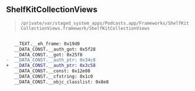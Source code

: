 ## ShelfKitCollectionViews

> `/private/var/staged_system_apps/Podcasts.app/Frameworks/ShelfKitCollectionViews.framework/ShelfKitCollectionViews`

```diff

   __TEXT.__eh_frame: 0x19d0
   __DATA_CONST.__auth_got: 0x5f28
   __DATA_CONST.__got: 0x25f8
-  __DATA_CONST.__auth_ptr: 0x34c8
+  __DATA_CONST.__auth_ptr: 0x3c58
   __DATA_CONST.__const: 0x12e08
   __DATA_CONST.__cfstring: 0x1c0
   __DATA_CONST.__objc_classlist: 0x8e8

```
